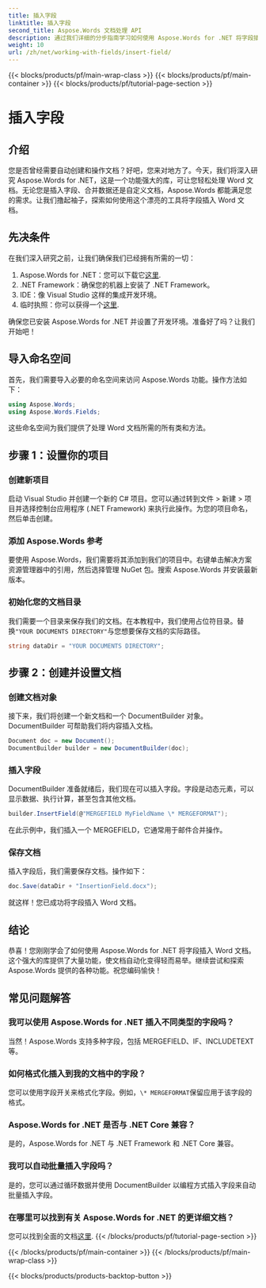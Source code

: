 ```yaml
---
title: 插入字段
linktitle: 插入字段
second_title: Aspose.Words 文档处理 API
description: 通过我们详细的分步指南学习如何使用 Aspose.Words for .NET 将字段插入 Word 文档。非常适合文档自动化。
weight: 10
url: /zh/net/working-with-fields/insert-field/
---
```


{{< blocks/products/pf/main-wrap-class >}}
{{< blocks/products/pf/main-container >}}
{{< blocks/products/pf/tutorial-page-section >}}

# 插入字段

## 介绍

您是否曾经需要自动创建和操作文档？好吧，您来对地方了。今天，我们将深入研究 Aspose.Words for .NET，这是一个功能强大的库，可让您轻松处理 Word 文档。无论您是插入字段、合并数据还是自定义文档，Aspose.Words 都能满足您的需求。让我们撸起袖子，探索如何使用这个漂亮的工具将字段插入 Word 文档。

## 先决条件

在我们深入研究之前，让我们确保我们已经拥有所需的一切：

1.  Aspose.Words for .NET：您可以下载它[这里](https://releases.aspose.com/words/net/).
2. .NET Framework：确保您的机器上安装了 .NET Framework。
3. IDE：像 Visual Studio 这样的集成开发环境。
4. 临时执照：你可以获得一个[这里](https://purchase.aspose.com/temporary-license/).

确保您已安装 Aspose.Words for .NET 并设置了开发环境。准备好了吗？让我们开始吧！

## 导入命名空间

首先，我们需要导入必要的命名空间来访问 Aspose.Words 功能。操作方法如下：

```csharp
using Aspose.Words;
using Aspose.Words.Fields;
```

这些命名空间为我们提供了处理 Word 文档所需的所有类和方法。

## 步骤 1：设置你的项目

### 创建新项目

启动 Visual Studio 并创建一个新的 C# 项目。您可以通过转到文件 > 新建 > 项目并选择控制台应用程序 (.NET Framework) 来执行此操作。为您的项目命名，然后单击创建。

### 添加 Aspose.Words 参考

要使用 Aspose.Words，我们需要将其添加到我们的项目中。右键单击解决方案资源管理器中的引用，然后选择管理 NuGet 包。搜索 Aspose.Words 并安装最新版本。

### 初始化您的文档目录

我们需要一个目录来保存我们的文档。在本教程中，我们使用占位符目录。替换`"YOUR DOCUMENTS DIRECTORY"`与您想要保存文档的实际路径。

```csharp
string dataDir = "YOUR DOCUMENTS DIRECTORY";
```

## 步骤 2：创建并设置文档

### 创建文档对象

接下来，我们将创建一个新文档和一个 DocumentBuilder 对象。DocumentBuilder 可帮助我们将内容插入文档。

```csharp
Document doc = new Document();
DocumentBuilder builder = new DocumentBuilder(doc);
```

### 插入字段

DocumentBuilder 准备就绪后，我们现在可以插入字段。字段是动态元素，可以显示数据、执行计算，甚至包含其他文档。

```csharp
builder.InsertField(@"MERGEFIELD MyFieldName \* MERGEFORMAT");
```

在此示例中，我们插入一个 MERGEFIELD，它通常用于邮件合并操作。

### 保存文档

插入字段后，我们需要保存文档。操作如下：

```csharp
doc.Save(dataDir + "InsertionField.docx");
```

就这样！您已成功将字段插入 Word 文档。

## 结论

恭喜！您刚刚学会了如何使用 Aspose.Words for .NET 将字段插入 Word 文档。这个强大的库提供了大量功能，使文档自动化变得轻而易举。继续尝试和探索 Aspose.Words 提供的各种功能。祝您编码愉快！

## 常见问题解答

### 我可以使用 Aspose.Words for .NET 插入不同类型的字段吗？  
当然！Aspose.Words 支持多种字段，包括 MERGEFIELD、IF、INCLUDETEXT 等。

### 如何格式化插入到我的文档中的字段？  
您可以使用字段开关来格式化字段。例如，`\* MERGEFORMAT`保留应用于该字段的格式。

### Aspose.Words for .NET 是否与 .NET Core 兼容？  
是的，Aspose.Words for .NET 与 .NET Framework 和 .NET Core 兼容。

### 我可以自动批量插入字段吗？  
是的，您可以通过循环数据并使用 DocumentBuilder 以编程方式插入字段来自动批量插入字段。

### 在哪里可以找到有关 Aspose.Words for .NET 的更详细文档？  
您可以找到全面的文档[这里](https://reference.aspose.com/words/net/).
{{< /blocks/products/pf/tutorial-page-section >}}

{{< /blocks/products/pf/main-container >}}
{{< /blocks/products/pf/main-wrap-class >}}

{{< blocks/products/products-backtop-button >}}
